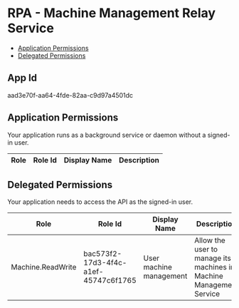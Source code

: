 # RPA - Machine Management Relay Service
- [Application Permissions](#application-permissions)
- [Delegated Permissions](#delegated-permissions)

## App Id
aad3e70f-aa64-4fde-82aa-c9d97a4501dc

## Application Permissions
Your application runs as a background service or daemon without a signed-in user.

| Role | Role Id | Display Name | Description |
|---|---|---|---|

## Delegated Permissions
Your application needs to access the API as the signed-in user. 

| Role | Role Id | Display Name | Description |
|---|---|---|---|
| Machine.ReadWrite | bac573f2-17d3-4f4c-a1ef-45747c6f1765 | User machine management | Allow the user to manage its machines in Machine Management Service |

